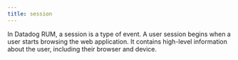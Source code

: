 ```yaml
---
title: session
---
```

In Datadog RUM, a session is a type of event. A user session begins when a user starts browsing the web application. It contains high-level information about the user, including their browser and device.